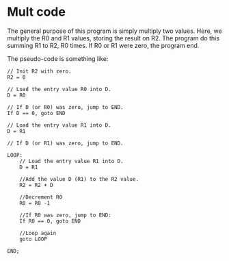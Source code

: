 # Mult code

The general purpose of this program is simply multiply two values. Here, we multiply the R0 and R1 values, storing the result on R2. The program do this summing R1 to R2, R0 times. If R0 or R1 were zero, the program end.

The pseudo-code is something like:

```
// Init R2 with zero.
R2 = 0

// Load the entry value R0 into D.
D = R0

// If D (or R0) was zero, jump to END.
If D == 0, goto END

// Load the entry value R1 into D.
D = R1

// If D (or R1) was zero, jump to END.

LOOP:
    // Load the entry value R1 into D.
    D = R1

    //Add the value D (R1) to the R2 value.
    R2 = R2 + D

    //Decrement R0
    R0 = R0 -1

    //If R0 was zero, jump to END:
    If RO == 0, goto END

    //Loop again
    goto LOOP

END;

```
